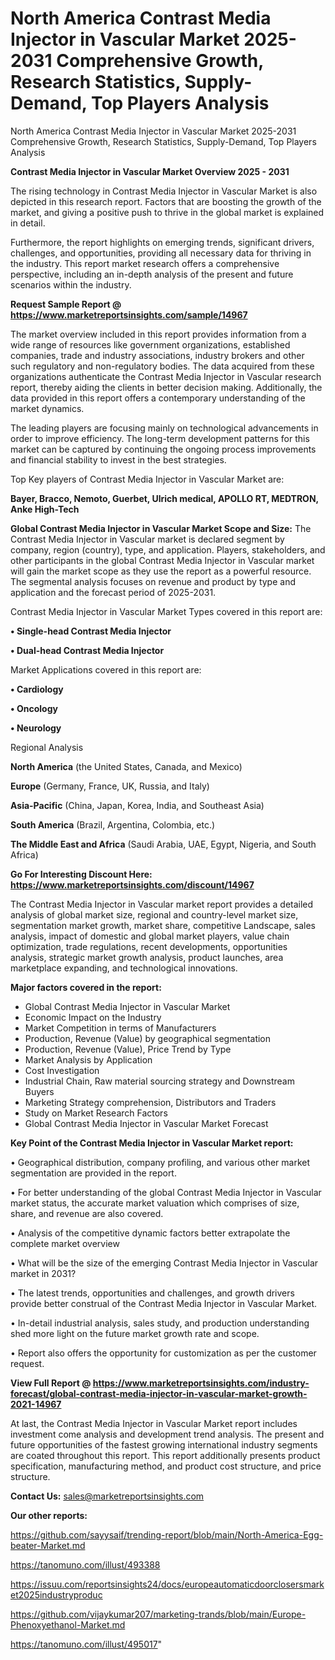 # North America Contrast Media Injector in Vascular Market 2025-2031 Comprehensive Growth, Research Statistics, Supply-Demand,  Top Players Analysis
 North America Contrast Media Injector in Vascular Market 2025-2031 Comprehensive Growth, Research Statistics, Supply-Demand,  Top Players Analysis

<Strong> Contrast Media Injector in Vascular Market Overview 2025 - 2031</strong>

The rising technology in Contrast Media Injector in Vascular Market is also depicted in this research report. Factors that are boosting the growth of the market, and giving a positive push to thrive in the global market is explained in detail.

Furthermore, the report highlights on emerging trends, significant drivers, challenges, and opportunities, providing all necessary data for thriving in the industry. This report market research offers a comprehensive perspective, including an in-depth analysis of the present and future scenarios within the industry.

<strong>Request Sample Report @ <a href=https://www.marketreportsinsights.com/sample/14967>https://www.marketreportsinsights.com/sample/14967</a></strong>

The market overview included in this report provides information from a wide range of resources like government organizations, established companies, trade and industry associations, industry brokers and other such regulatory and non-regulatory bodies. The data acquired from these organizations authenticate the Contrast Media Injector in Vascular research report, thereby aiding the clients in better decision making. Additionally, the data provided in this report offers a contemporary understanding of the market dynamics.

The leading players are focusing mainly on technological advancements in order to improve efficiency. The long-term development patterns for this market can be captured by continuing the ongoing process improvements and financial stability to invest in the best strategies.

Top Key players of Contrast Media Injector in Vascular Market are:

<strong>Bayer, Bracco, Nemoto, Guerbet, Ulrich medical, APOLLO RT, MEDTRON, Anke High-Tech</strong>

<strong><b>Global Contrast Media Injector in Vascular Market Scope and Size:</b></strong>
The Contrast Media Injector in Vascular market is declared segment by company, region (country), type, and application. Players, stakeholders, and other participants in the global Contrast Media Injector in Vascular market will gain the market scope as they use the report as a powerful resource. The segmental analysis focuses on revenue and product by type and application and the forecast period of 2025-2031.

Contrast Media Injector in Vascular Market Types covered in this report are:

<strong>• Single-head Contrast Media Injector

• Dual-head Contrast Media Injector</strong>

Market Applications covered in this report are:

<strong>• Cardiology

• Oncology

• Neurology</strong> 

Regional Analysis

<strong>North America</strong> (the United States, Canada, and Mexico)

<strong>Europe</strong> (Germany, France, UK, Russia, and Italy)

<strong>Asia-Pacific</strong> (China, Japan, Korea, India, and Southeast Asia)

<strong>South America</strong> (Brazil, Argentina, Colombia, etc.)

<strong>The Middle East and Africa</strong> (Saudi Arabia, UAE, Egypt, Nigeria, and South Africa)

<strong>Go For Interesting Discount Here: <a href=https://www.marketreportsinsights.com/discount/14967>https://www.marketreportsinsights.com/discount/14967</a></strong>

The Contrast Media Injector in Vascular market report provides a detailed analysis of global market size, regional and country-level market size, segmentation market growth, market share, competitive Landscape, sales analysis, impact of domestic and global market players, value chain optimization, trade regulations, recent developments, opportunities analysis, strategic market growth analysis, product launches, area marketplace expanding, and technological innovations.

<strong><b>Major factors covered in the report:</b></strong>
<ul>
  <li>Global Contrast Media Injector in Vascular Market </li>
  <li>Economic Impact on the Industry</li>
  <li>Market Competition in terms of Manufacturers</li>
  <li>Production, Revenue (Value) by geographical segmentation</li>
  <li>Production, Revenue (Value), Price Trend by Type</li>
  <li>Market Analysis by Application</li>
  <li>Cost Investigation</li>
  <li>Industrial Chain, Raw material sourcing strategy and Downstream Buyers</li>
  <li>Marketing Strategy comprehension, Distributors and Traders</li>
  <li>Study on Market Research Factors</li>
  <li>Global Contrast Media Injector in Vascular Market Forecast</li>
</ul>

<strong><b>Key Point of the Contrast Media Injector in Vascular Market report:</b></strong>

• Geographical distribution, company profiling, and various other market segmentation are provided in the report.

• For better understanding of the global Contrast Media Injector in Vascular market status, the accurate market valuation which comprises of size, share, and revenue are also covered.

• Analysis of the competitive dynamic factors better extrapolate the complete market overview

• What will be the size of the emerging Contrast Media Injector in Vascular market in 2031?

• The latest trends, opportunities and challenges, and growth drivers provide better construal of the Contrast Media Injector in Vascular Market.

• In-detail industrial analysis, sales study, and production understanding shed more light on the future market growth rate and scope.

• Report also offers the opportunity for customization as per the customer request.

<strong><b>View Full Report @ <a href=https://www.marketreportsinsights.com/industry-forecast/global-contrast-media-injector-in-vascular-market-growth-2021-14967>https://www.marketreportsinsights.com/industry-forecast/global-contrast-media-injector-in-vascular-market-growth-2021-14967</a></b></strong>


At last, the Contrast Media Injector in Vascular Market report includes investment come analysis and development trend analysis. The present and future opportunities of the fastest growing international industry segments are coated throughout this report. This report additionally presents product specification, manufacturing method, and product cost structure, and price structure.

<strong>Contact Us:</strong>
sales@marketreportsinsights.com

<strong>Our other reports:</strong>

<a href=https://github.com/sayysaif/trending-report/blob/main/North-America-Egg-beater-Market.md>https://github.com/sayysaif/trending-report/blob/main/North-America-Egg-beater-Market.md</a>

<a href=https://tanomuno.com/illust/493388>https://tanomuno.com/illust/493388</a>

<a href=https://issuu.com/reportsinsights24/docs/europeautomaticdoorclosersmarket2025industryproduc>https://issuu.com/reportsinsights24/docs/europeautomaticdoorclosersmarket2025industryproduc</a>

<a href=https://github.com/vijaykumar207/marketing-trands/blob/main/Europe-Phenoxyethanol-Market.md>https://github.com/vijaykumar207/marketing-trands/blob/main/Europe-Phenoxyethanol-Market.md</a>

<a href=https://tanomuno.com/illust/495017>https://tanomuno.com/illust/495017</a>"
